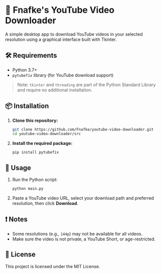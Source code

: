 # 🎥 Fnafke's YouTube Video Downloader

A simple desktop app to download YouTube videos in your selected resolution using a graphical interface built with Tkinter.

## 🛠 Requirements

- Python 3.7+
- `pytubefix` library (for YouTube download support)

> Note: `tkinter` and `threading` are part of the Python Standard Library and require no additional installation.

## 📦 Installation

1. **Clone this repository:**

   ```bash
   git clone https://github.com/Fnafke/youtube-video-downloader.git
   cd youtube-video-downloader/src
   ```

2. **Install the required package:**

   ```bash
   pip install pytubefix
   ```

## 🚀 Usage

1. Run the Python script:

   ```bash
   python main.py
   ```

2. Paste a YouTube video URL, select your download path and preferred resolution, then click **Download**.

## ❗ Notes

- Some resolutions (e.g., `144p`) may not be available for all videos.
- Make sure the video is not private, a YouTube Short, or age-restricted.

## 📜 License

This project is licensed under the MIT License.
